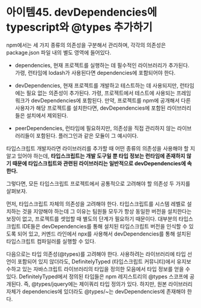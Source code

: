 # 아이템45. devDependencies에 typescript와 @types 추가하기

npm에서는 세 가지 종류의 의존성을 구분해서 관리하며, 각각의 의존성은 package.json 파일 내의 별도 영역에 들어있다.

- dependencies, 현재 프로젝트를 실행하는 데 필수적인 라이브러리가 추가된다. 가령, 런타임에 lodash가 사용된다면
  dependencies에 포함되어야 한다.

- devDependencies, 현재 프로젝트를 개발하고 테스트하는 데 사용되지만, 런타임에는 필요 없는 의존성이 추가된다.
  가령, 프로젝트에서 테스트에 사용되는 프레임워크가 devDependencies에 포함된다.
  만약, 프로젝트를 npm에 공개해서 다른 사용자가 해당 프로젝트를 설치한다면, devDependencies에 포함된
  라이브러리들은 설치에서 제외된다.

- peerDependencies, 런타임에 필요하지만, 의존성을 직접 관리하지 않는 라이브러리들이 포함된다.
  플러그인과 같은 모듈이 그 예시이다.

타입스크립트 개발자라면 라이브러리를 추가할 때 어떤 종류의 의존성을 사용해야 할 지 알고 있어야 하는데,
**타입스크립트는 개발 도구일 뿐 타입 정보는 런타임에 존재하지 않기 때문에 타입스크립트와 관련된 라이브러리는
일반적으로 devDependencies에 속한다.**

그렇다면, 모든 타입스크립트 프로젝트에서 공통적으로 고려해야 할 의존성 두 가지를 살펴보자.

먼저, 타입스크립트 자체의 의존성을 고려해야 한다. 타입스크립트를 시스템 레벨로 설치하는 것을 지양해야 하는데
그 이유는 팀원들 모두가 항상 동일한 버전을 설치한다는 보장이 없고, 프로젝트를 셋업할 때 별도의 단계가 필요하기 때문이다.
대부분의 타입스크립트 IDE들은 devDependencies를 통해 설치된 타입스크립트 버전을 인식할 수 있도록 되어 있고,
커멘드 라인에서 npx를 사용해서 devDependencies를 통해 설치된 타입스크립트 컴파일러를 실행할 수 있다.

다음으로는 타입 의존성(@types)를 고려해야 한다. 사용하려는 라이브러리에 타입 선언이 포함되어 있지 않더라도,
DefinitelyTyped (타입스크립트 커뮤니티)에서 유지보수하고 있는 자바스크립트 라이브러리의 타입을 정의한 모음에서
타입 정보를 얻을 수 있다. DefinitelyTyped에서 정의된 타입들은 npm 레지스트리의 @types 스코프에 공개된다.
즉, @types/jquery에는 제이쿼리 타입 정의가 있다. 하지만, 원본 라이브러리 자체가 dependencies에 있더라도 @types/~는 devDependencies에 존재해야 한다.
